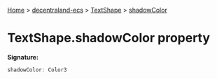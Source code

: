 [Home](./index) &gt; [decentraland-ecs](./decentraland-ecs.md) &gt; [TextShape](./decentraland-ecs.textshape.md) &gt; [shadowColor](./decentraland-ecs.textshape.shadowcolor.md)

# TextShape.shadowColor property


**Signature:**
```javascript
shadowColor: Color3
```
